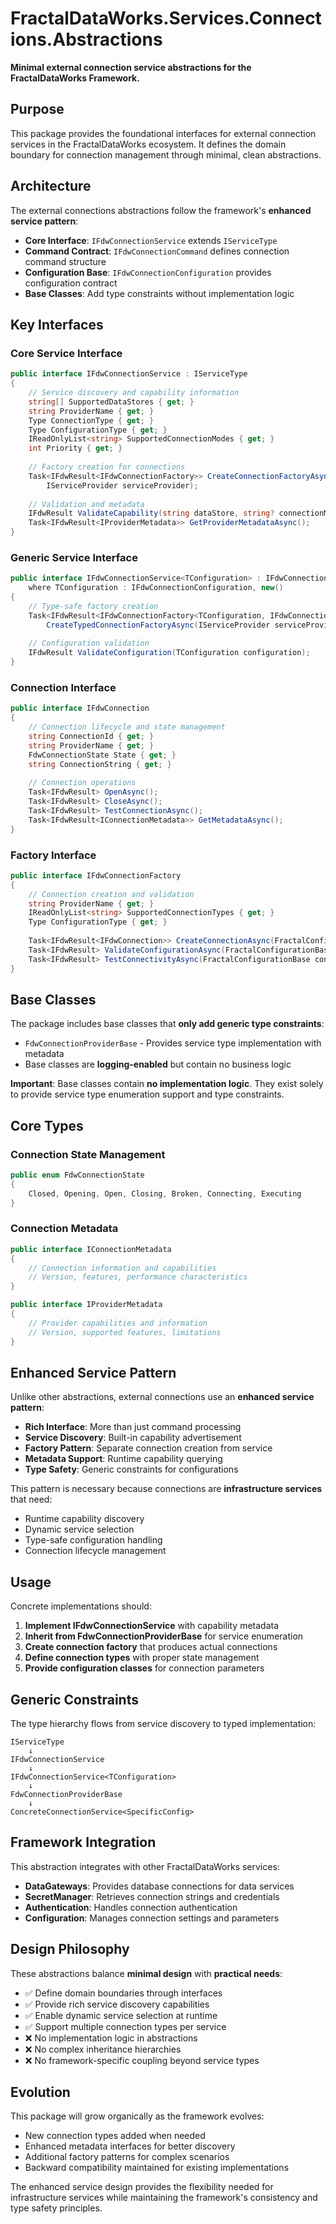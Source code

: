 # FractalDataWorks.Services.Connections.Abstractions

**Minimal external connection service abstractions for the FractalDataWorks Framework.**

## Purpose

This package provides the foundational interfaces for external connection services in the FractalDataWorks ecosystem. It defines the domain boundary for connection management through minimal, clean abstractions.

## Architecture

The external connections abstractions follow the framework's **enhanced service pattern**:

- **Core Interface**: `IFdwConnectionService` extends `IServiceType` 
- **Command Contract**: `IFdwConnectionCommand` defines connection command structure
- **Configuration Base**: `IFdwConnectionConfiguration` provides configuration contract
- **Base Classes**: Add type constraints without implementation logic

## Key Interfaces

### Core Service Interface
```csharp
public interface IFdwConnectionService : IServiceType
{
    // Service discovery and capability information
    string[] SupportedDataStores { get; }
    string ProviderName { get; }
    Type ConnectionType { get; }
    Type ConfigurationType { get; }
    IReadOnlyList<string> SupportedConnectionModes { get; }
    int Priority { get; }
    
    // Factory creation for connections
    Task<IFdwResult<IFdwConnectionFactory>> CreateConnectionFactoryAsync(
        IServiceProvider serviceProvider);
    
    // Validation and metadata
    IFdwResult ValidateCapability(string dataStore, string? connectionMode = null);
    Task<IFdwResult<IProviderMetadata>> GetProviderMetadataAsync();
}
```

### Generic Service Interface
```csharp
public interface IFdwConnectionService<TConfiguration> : IFdwConnectionService
    where TConfiguration : IFdwConnectionConfiguration, new()
{
    // Type-safe factory creation
    Task<IFdwResult<IFdwConnectionFactory<TConfiguration, IFdwConnection<TConfiguration>>>> 
        CreateTypedConnectionFactoryAsync(IServiceProvider serviceProvider);
        
    // Configuration validation
    IFdwResult ValidateConfiguration(TConfiguration configuration);
}
```

### Connection Interface
```csharp
public interface IFdwConnection
{
    // Connection lifecycle and state management
    string ConnectionId { get; }
    string ProviderName { get; }
    FdwConnectionState State { get; }
    string ConnectionString { get; }
    
    // Connection operations
    Task<IFdwResult> OpenAsync();
    Task<IFdwResult> CloseAsync();
    Task<IFdwResult> TestConnectionAsync();
    Task<IFdwResult<IConnectionMetadata>> GetMetadataAsync();
}
```

### Factory Interface
```csharp
public interface IFdwConnectionFactory
{
    // Connection creation and validation
    string ProviderName { get; }
    IReadOnlyList<string> SupportedConnectionTypes { get; }
    Type ConfigurationType { get; }
    
    Task<IFdwResult<IFdwConnection>> CreateConnectionAsync(FractalConfigurationBase configuration);
    Task<IFdwResult> ValidateConfigurationAsync(FractalConfigurationBase configuration);
    Task<IFdwResult> TestConnectivityAsync(FractalConfigurationBase configuration);
}
```

## Base Classes

The package includes base classes that **only add generic type constraints**:

- `FdwConnectionProviderBase` - Provides service type implementation with metadata
- Base classes are **logging-enabled** but contain no business logic

**Important**: Base classes contain **no implementation logic**. They exist solely to provide service type enumeration support and type constraints.

## Core Types

### Connection State Management
```csharp
public enum FdwConnectionState
{
    Closed, Opening, Open, Closing, Broken, Connecting, Executing
}
```

### Connection Metadata
```csharp
public interface IConnectionMetadata
{
    // Connection information and capabilities
    // Version, features, performance characteristics
}

public interface IProviderMetadata  
{
    // Provider capabilities and information
    // Version, supported features, limitations
}
```

## Enhanced Service Pattern

Unlike other abstractions, external connections use an **enhanced service pattern**:

- **Rich Interface**: More than just command processing
- **Service Discovery**: Built-in capability advertisement
- **Factory Pattern**: Separate connection creation from service
- **Metadata Support**: Runtime capability querying
- **Type Safety**: Generic constraints for configurations

This pattern is necessary because connections are **infrastructure services** that need:
- Runtime capability discovery
- Dynamic service selection
- Type-safe configuration handling
- Connection lifecycle management

## Usage

Concrete implementations should:

1. **Implement IFdwConnectionService** with capability metadata
2. **Inherit from FdwConnectionProviderBase** for service enumeration
3. **Create connection factory** that produces actual connections
4. **Define connection types** with proper state management
5. **Provide configuration classes** for connection parameters

## Generic Constraints

The type hierarchy flows from service discovery to typed implementation:

```
IServiceType
    ↓
IFdwConnectionService
    ↓
IFdwConnectionService<TConfiguration>
    ↓  
FdwConnectionProviderBase
    ↓
ConcreteConnectionService<SpecificConfig>
```

## Framework Integration

This abstraction integrates with other FractalDataWorks services:

- **DataGateways**: Provides database connections for data services
- **SecretManager**: Retrieves connection strings and credentials
- **Authentication**: Handles connection authentication
- **Configuration**: Manages connection settings and parameters

## Design Philosophy

These abstractions balance **minimal design** with **practical needs**:

- ✅ Define domain boundaries through interfaces
- ✅ Provide rich service discovery capabilities
- ✅ Enable dynamic service selection at runtime
- ✅ Support multiple connection types per service
- ❌ No implementation logic in abstractions
- ❌ No complex inheritance hierarchies
- ❌ No framework-specific coupling beyond service types

## Evolution

This package will grow organically as the framework evolves:

- New connection types added when needed
- Enhanced metadata interfaces for better discovery
- Additional factory patterns for complex scenarios
- Backward compatibility maintained for existing implementations

The enhanced service design provides the flexibility needed for infrastructure services while maintaining the framework's consistency and type safety principles.